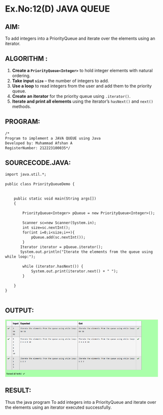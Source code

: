 # Ex.No:12(D) JAVA QUEUE
## AIM:
To add integers into a PriorityQueue and iterate over the elements using an iterator.

## ALGORITHM :


1. **Create a `PriorityQueue<Integer>`** to hold integer elements with natural ordering.
2. **Take input `size`** – the number of integers to add.
3. **Use a loop** to read integers from the user and add them to the priority queue.
4. **Create an iterator** for the priority queue using `.iterator()`.
5. **Iterate and print all elements** using the iterator’s `hasNext()` and `next()` methods.


## PROGRAM:
 ```
/*
Program to implement a JAVA QUEUE using Java
Developed by: Muhammad Afshan A
RegisterNumber: 212223100035*/
```
## SOURCECODE.JAVA:

```
import java.util.*;

public class PriorityQueueDemo {
	

	public static void main(String args[])
	{
	
		PriorityQueue<Integer> pQueue = new PriorityQueue<Integer>();
        
	    Scanner sc=new Scanner(System.in);
	    int size=sc.nextInt();
	    for(int i=0;i<size;i++){
	        pQueue.add(sc.nextInt());
	    }
	   Iterator iterator = pQueue.iterator();
	   System.out.println("Iterate the elements from the queue using while loop:");
  
        while (iterator.hasNext()) {
            System.out.print(iterator.next() + " ");
        }
		
	}
}


```
## OUTPUT:
![alt text](image.png)

## RESULT:
Thus the java program To add integers into a PriorityQueue and iterate over the elements using an iterator executed successfully.


